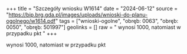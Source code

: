 +++
title = "Szczegóły wniosku W1614"
date = "2024-06-12"
source = "https://bip.brg.gda.pl/images/uploads/wnioski-do-planu-ogolnego/w1614.pdf"
tags = ["wnioski-ogolne", "obręb: 0063", "obręb: 0050", "obręb: 501997"]
geolinks = []
raw = " wynosi 1000, natomiast w przypadku pkt "
+++

 wynosi 1000, natomiast w przypadku pkt 


